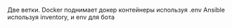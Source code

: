 Две ветки. 
Docker поднимает докер контейнеры используя .env
Ansible используя inventory, и env для бота
